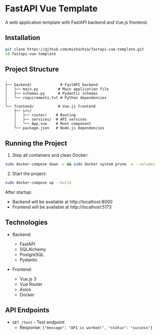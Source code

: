 # FastAPI Vue Template

A web application template with FastAPI backend and Vue.js frontend.

## Installation

```bash
git clone https://github.com/mishachza/fastapi-vue-template.git
cd fastapi-vue-template
```

## Project Structure

```
.
├── backend/             # FastAPI backend
│   ├── main.py         # Main application file
│   ├── schemas.py      # Pydantic schemas
│   └── requirements.txt # Python dependencies
│
└── frontend/           # Vue.js frontend
    ├── src/
    │   ├── router/    # Routing
    │   ├── services/  # API services
    │   └── App.vue    # Root component
    └── package.json   # Node.js dependencies
```

## Running the Project

1. Stop all containers and clean Docker:
```bash
sudo docker-compose down -v && sudo docker system prune -a --volumes
```

2. Start the project:
```bash
sudo docker-compose up --build
```

After startup:
- Backend will be available at http://localhost:8000
- Frontend will be available at http://localhost:5173

## Technologies

- Backend:
  - FastAPI
  - SQLAlchemy
  - PostgreSQL
  - Pydantic

- Frontend:
  - Vue.js 3
  - Vue Router
  - Axios
  - Docker

## API Endpoints

- `GET /test` - Test endpoint
  - Response: `{"message": "API is worked!", "status": "success"}` 
